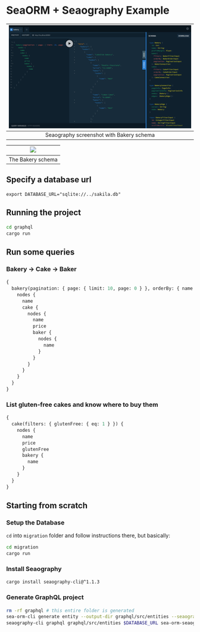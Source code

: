 # SeaORM + Seaography Example

| ![](https://raw.githubusercontent.com/SeaQL/sea-orm/master/examples/seaography_example/Seaography%20example.png) |
|:--:| 
| Seaography screenshot with Bakery schema |

| ![](https://raw.githubusercontent.com/SeaQL/sea-orm/master/tests/common/bakery_chain/bakery_chain_erd.png) |
|:--:| 
| The Bakery schema |

## Specify a database url

```
export DATABASE_URL="sqlite://../sakila.db"
```

## Running the project

```sh
cd graphql
cargo run
```

## Run some queries

### Bakery -> Cake -> Baker

```graphql
{
  bakery(pagination: { page: { limit: 10, page: 0 } }, orderBy: { name: ASC }) {
    nodes {
      name
      cake {
        nodes {
          name
          price
          baker {
            nodes {
              name
            }
          }
        }
      }
    }
  }
}
```

### List gluten-free cakes and know where to buy them

```graphql
{
  cake(filters: { glutenFree: { eq: 1 } }) {
    nodes {
      name
      price
      glutenFree
      bakery {
        name
      }
    }
  }
}
```

## Starting from scratch

### Setup the Database

`cd` into `migration` folder and follow instructions there, but basically:

```sh
cd migration
cargo run
```

### Install Seaography

```sh
cargo install seaography-cli@^1.1.3
```

### Generate GraphQL project

```sh
rm -rf graphql # this entire folder is generated
sea-orm-cli generate entity --output-dir graphql/src/entities --seaography
seaography-cli graphql graphql/src/entities $DATABASE_URL sea-orm-seaography-example
```
